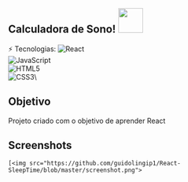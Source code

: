 ## Calculadora de Sono! <img src="https://media4.giphy.com/media/kIRicSBQwa23pYExQT/giphy.gif" width="50px">

⚡ Tecnologias:
![React](https://img.shields.io/badge/-react-blue?style=flat-square&logo=react)\
![JavaScript](https://img.shields.io/badge/-JavaScript-black?style=flat-square&logo=javascript)\
![HTML5](https://img.shields.io/badge/-HTML5-E34F26?style=flat-square&logo=html5&logoColor=white)\
![CSS3](https://img.shields.io/badge/-CSS3-1572B6?style=flat-square&logo=css3)\



## Objetivo

Projeto criado com o objetivo de aprender React



## Screenshots

```
[<img src="https://github.com/guidolingip1/React-SleepTime/blob/master/screenshot.png">
```